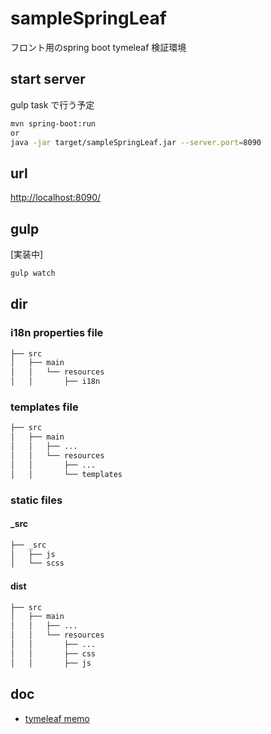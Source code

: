 # sampleSpringLeaf
フロント用のspring boot tymeleaf 検証環境

## start server
gulp task で行う予定

```sh
mvn spring-boot:run
or
java -jar target/sampleSpringLeaf.jar --server.port=8090
```

## url
[http://localhost:8090/](http://localhost:8090/)

## gulp
[実装中]

```sh
gulp watch
```

## dir
### i18n properties file
```sh
├── src
│   ├── main
│   │   └── resources
│   │       ├── i18n
```

### templates file
```sh
├── src
│   ├── main
│   │   ├── ...
│   │   └── resources
│   │       ├── ...
│   │       └── templates
```

### static files
#### _src
```sh
├── _src
│   ├── js
│   └── scss
```

#### dist 
```sh
├── src
│   ├── main
│   │   ├── ...
│   │   └── resources
│   │       ├── ...
│   │       ├── css
│   │       ├── js
```

## doc
- [tymeleaf memo](./doc/howToTymeleaf.md)
